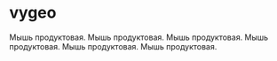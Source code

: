 # vygeo
Мышь продуктовая.
Мышь продуктовая.
Мышь продуктовая.
Мышь продуктовая.
Мышь продуктовая.
Мышь продуктовая.
